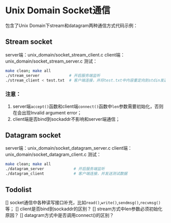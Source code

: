 # Unix Domain Socket通信
包含了Unix Domain下stream和datagram两种通信方式代码示例：
## Stream socket
server端：unix_domain/socket_stream_client.c
client端：unix_domain/socket_stream_server.c
测试：
```bash
make clean; make all
./stream_server             # 开启服务端监听
./stream_client < test.txt  # 客户端连接，并将test.txt中内容重定向到stdin发送给服务端
```
### 注意：
1. server端`accept()`函数和client端`connect()`函数中`len`参数需要初始化，否则在会出现Invalid argument error；
2. client端是否bind到sockaddr不影响和server端通信；

## Datagram socket
server端：unix_domain/socket_datagram_server.c
client端：unix_domain/socket_datagram_client.c
测试：
```bash
make clean; make all
./datagram_server             # 开启服务端监听
./datagram_client             # 客户端连接，并发送测试数据
```


## Todolist
[] socket通信中各种读写接口补充，比如`read()`,`write()`,`sendmsg()`,`recvmsg()`等；
[] client是否bind到sockaddr的区别？
[] stream方式中len参数必须初始化原因？
[] datagram方式中是否调用connect()的区别？